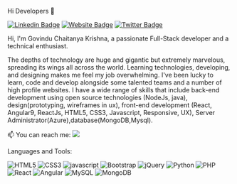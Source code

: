 Hi Developers 👋

[![Linkedin Badge](https://img.shields.io/badge/-Govindu-blue?style=flat-square&logo=Linkedin&logoColor=white&link=https://www.linkedin.com/in/govinduchaitanyakrishna1231/)](https://www.linkedin.com/in/govinduchaitanyakrishna1231/) 
[![Website Badge](https://img.shields.io/badge/StackOverflow-gray)](https://stackoverflow.com/users/16326988/chaitanya-krishna-govindu/)
[![Twitter Badge](https://img.shields.io/badge/-govindu-blue?style=flat-square&logo=Twitter&logoColor=white=https://twitter.com/@govindu1231)](https://twitter.com/@govindu1231)


Hi, I'm Govindu Chaitanya Krishna, a passionate Full-Stack developer and a technical enthusiast.

The depths of technology are huge and gigantic but extremely marvelous, spreading its wings all across the world. Learning technologies, developing, and designing makes me feel my job overwhelming. I've been lucky to learn, code and develop alongside some talented teams and a number of high profile websites. I have a wide range of skills that include back-end development using open source technologies (NodeJs, java), design(prototyping, wireframes in ux), front-end development (React, Angular9, ReactJs, HTML5, CSS3, Javascript, Responsive, UX), Server Administrator(Azure),database(MongoDB,Mysql).

📫 You can reach me:  <a href="mailto:govinduchaitanya3@gmail.com?"><img src="https://img.shields.io/badge/gmail-%23DD0031.svg?&style=flat-square&logo=gmail&logoColor=white"/></a>





Languages and Tools:


<img alt="HTML5" src="https://img.shields.io/badge/html5-%23E34F26.svg?style=flat-square&logo=html5&logoColor=white"/> <img alt="CSS3" src="https://img.shields.io/badge/css3-%231572B6.svg?style=flat-square&logo=css3&logoColor=white"/> <img alt="javascript" src="https://img.shields.io/badge/javascript-%2300f.svg?style=flat-square&logo=javascript&logoColor=white"/> <img alt="Bootstrap" src="https://img.shields.io/badge/bootstrap-%23563D7C.svg?style=flat-square&logo=bootstrap&logoColor=white"/> <img alt="jQuery" src="https://img.shields.io/badge/jQuery-%f5f5f5.svg?style=flat-square&logo=jQuery&logoColor=white"/> <img alt="Python" src="https://img.shields.io/badge/Python-%23ED8B00.svg?style=flat-square&logo=Python&logoColor=white"/> <img alt="PHP" src="https://img.shields.io/badge/php-%23777BB4.svg?style=flat-square&logo=php&logoColor=white"/>  <img alt="React" src="https://img.shields.io/badge/react-%2320232a.svg?style=flat-square&logo=react&logoColor=%2361DAFB"/> <img alt="Angular" src="https://img.shields.io/badge/angular-%23DD0031.svg?flat-square&logo=angular&logoColor=white"/> <img alt="MySQL" src="https://img.shields.io/badge/mysql-%2300f.svg?style=flat-square&logo=mysql&logoColor=white"/> <img alt="MongoDB" src ="https://img.shields.io/badge/MongoDB-%234ea94b.svg?style=flat-square&logo=mongodb&logoColor=white"/> 



<!--
**govindu chaitanya krishna** is a ✨ _special_ ✨ repository because its `README.md` (this file) appears on your GitHub profile.
